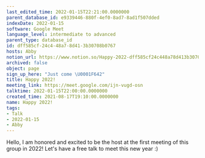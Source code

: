 ```yaml
---
last_edited_time: 2022-01-15T22:21:00.0000000
parent_database_id: e9339446-880f-4ef0-8ad7-8ad1f507dded
indexDate: 2022-01-15
software: Google Meet
language_level: intermediate to advanced
parent_type: database_id
id: dff585cf-24c4-48a7-8d41-3b30708b0767
hosts: Abby
notion_url: https://www.notion.so/Happy-2022-dff585cf24c448a78d413b30708b0767
archived: false
object: page
sign_up_here: "Just come \U0001F642"
title: Happy 2022!
meeting_link: https://meet.google.com/ijn-vugd-osn
talktime: 2022-01-15T22:00:00.0000000
created_time: 2021-08-17T19:10:00.0000000
name: Happy 2022!
tags:
- Talk
- 2022-01-15
- Abby
---
```


Hello, I am honored and excited to be the host at the first meeting of this group in 2022! Let's have a free talk to meet this new year :)





